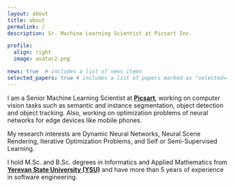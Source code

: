 ```yaml
---
layout: about
title: about
permalink: /
description: Sr. Machine Learning Scientist at Picsart Inc.

profile:
  align: right
  image: avatar2.png

news: true  # includes a list of news items
selected_papers: true # includes a list of papers marked as "selected={true}"
---
```


I am a Senior Machine Learning Scientist at <strong><a href="https://www.picsart.com" target="_blank">Picsart</a></strong>, 
working on computer vision tasks such as semantic and instance segmentation, object detection and object tracking. 
Also, working on optimization problems of neural networks for edge devices like mobile phones.

My research interests are Dynamic Neural Networks, Neural Scene Rendering, 
Iterative Optimization Problems, and Self or Semi-Supervised Learning.

I hold M.Sc. and B.Sc. degrees in Informatics and Applied Mathematics
from <strong><a href="http://www.ysu.am/ysu/en" target="_blank">Yerevan State University (YSU)</a></strong> 
and have more than 5 years of experience in software engineering.
